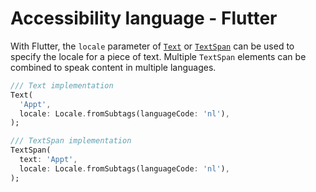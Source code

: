 # Accessibility language - Flutter

With Flutter, the `locale` parameter of [`Text`](https://api.flutter.dev/flutter/widgets/Text-class.html) or [`TextSpan`](https://api.flutter.dev/flutter/painting/TextSpan-class.html) can be used to specify the locale for a piece of text. Multiple `TextSpan` elements can be combined to speak content in multiple languages.

```dart
/// Text implementation
Text(
  'Appt',
  locale: Locale.fromSubtags(languageCode: 'nl'),
);

/// TextSpan implementation
TextSpan(
  text: 'Appt',
  locale: Locale.fromSubtags(languageCode: 'nl'),
);
```
